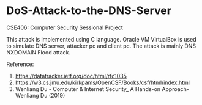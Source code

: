 # DoS-Attack-to-the-DNS-Server
CSE406: Computer Security Sessional Project

This attack is implemented using C language. Oracle VM VirtualBox is used to simulate DNS server, attacker pc and client pc. The attack is mainly DNS NXDOMAIN Flood attack.

Reference: 
1. https://datatracker.ietf.org/doc/html/rfc1035
2. https://w3.cs.jmu.edu/kirkpams/OpenCSF/Books/csf/html/index.html
3. Wenliang Du - Computer & Internet Security_ A Hands-on Approach-Wenliang Du (2019)
